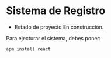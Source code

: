<h1> Sistema de Registro </h1>

- Estado de proyecto En construcción.

Para ejecturar el sistema, debes poner:

```apm install react```
